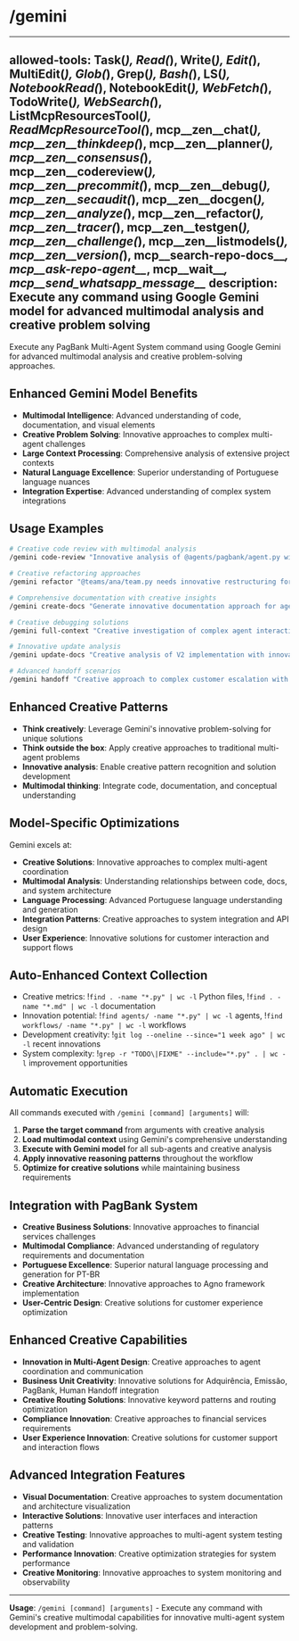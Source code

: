 # /gemini

---
allowed-tools: Task(*), Read(*), Write(*), Edit(*), MultiEdit(*), Glob(*), Grep(*), Bash(*), LS(*), NotebookRead(*), NotebookEdit(*), WebFetch(*), TodoWrite(*), WebSearch(*), ListMcpResourcesTool(*), ReadMcpResourceTool(*), mcp__zen__chat(*), mcp__zen__thinkdeep(*), mcp__zen__planner(*), mcp__zen__consensus(*), mcp__zen__codereview(*), mcp__zen__precommit(*), mcp__zen__debug(*), mcp__zen__secaudit(*), mcp__zen__docgen(*), mcp__zen__analyze(*), mcp__zen__refactor(*), mcp__zen__tracer(*), mcp__zen__testgen(*), mcp__zen__challenge(*), mcp__zen__listmodels(*), mcp__zen__version(*), mcp__search-repo-docs__*, mcp__ask-repo-agent__*, mcp__wait__*, mcp__send_whatsapp_message__*
description: Execute any command using Google Gemini model for advanced multimodal analysis and creative problem solving
---

Execute any PagBank Multi-Agent System command using Google Gemini for advanced multimodal analysis and creative problem-solving approaches.

## Enhanced Gemini Model Benefits

- **Multimodal Intelligence**: Advanced understanding of code, documentation, and visual elements
- **Creative Problem Solving**: Innovative approaches to complex multi-agent challenges
- **Large Context Processing**: Comprehensive analysis of extensive project contexts
- **Natural Language Excellence**: Superior understanding of Portuguese language nuances
- **Integration Expertise**: Advanced understanding of complex system integrations

## Usage Examples

```bash
# Creative code review with multimodal analysis
/gemini code-review "Innovative analysis of @agents/pagbank/agent.py with focus on creative optimization"

# Creative refactoring approaches
/gemini refactor "@teams/ana/team.py needs innovative restructuring for better maintainability"

# Comprehensive documentation with creative insights
/gemini create-docs "Generate innovative documentation approach for agent orchestration patterns"

# Creative debugging solutions
/gemini full-context "Creative investigation of complex agent interaction patterns"

# Innovative update analysis
/gemini update-docs "Creative analysis of V2 implementation with innovative documentation approaches"

# Advanced handoff scenarios
/gemini handoff "Creative approach to complex customer escalation with innovative solutions"
```

## Enhanced Creative Patterns

- **Think creatively**: Leverage Gemini's innovative problem-solving for unique solutions
- **Think outside the box**: Apply creative approaches to traditional multi-agent problems
- **Innovative analysis**: Enable creative pattern recognition and solution development
- **Multimodal thinking**: Integrate code, documentation, and conceptual understanding

## Model-Specific Optimizations

Gemini excels at:
- **Creative Solutions**: Innovative approaches to complex multi-agent coordination
- **Multimodal Analysis**: Understanding relationships between code, docs, and system architecture
- **Language Processing**: Advanced Portuguese language understanding and generation
- **Integration Patterns**: Creative approaches to system integration and API design
- **User Experience**: Innovative solutions for customer interaction and support flows

## Auto-Enhanced Context Collection

- Creative metrics: !`find . -name "*.py" | wc -l` Python files, !`find . -name "*.md" | wc -l` documentation
- Innovation potential: !`find agents/ -name "*.py" | wc -l` agents, !`find workflows/ -name "*.py" | wc -l` workflows
- Development creativity: !`git log --oneline --since="1 week ago" | wc -l` recent innovations
- System complexity: !`grep -r "TODO\|FIXME" --include="*.py" . | wc -l` improvement opportunities

## Automatic Execution

All commands executed with `/gemini [command] [arguments]` will:

1. **Parse the target command** from arguments with creative analysis
2. **Load multimodal context** using Gemini's comprehensive understanding
3. **Execute with Gemini model** for all sub-agents and creative analysis
4. **Apply innovative reasoning patterns** throughout the workflow
5. **Optimize for creative solutions** while maintaining business requirements

## Integration with PagBank System

- **Creative Business Solutions**: Innovative approaches to financial services challenges
- **Multimodal Compliance**: Advanced understanding of regulatory requirements and documentation
- **Portuguese Excellence**: Superior natural language processing and generation for PT-BR
- **Creative Architecture**: Innovative approaches to Agno framework implementation
- **User-Centric Design**: Creative solutions for customer experience optimization

## Enhanced Creative Capabilities

- **Innovation in Multi-Agent Design**: Creative approaches to agent coordination and communication
- **Business Unit Creativity**: Innovative solutions for Adquirência, Emissão, PagBank, Human Handoff integration
- **Creative Routing Solutions**: Innovative keyword patterns and routing optimization
- **Compliance Innovation**: Creative approaches to financial services requirements
- **User Experience Innovation**: Creative solutions for customer support and interaction flows

## Advanced Integration Features

- **Visual Documentation**: Creative approaches to system documentation and architecture visualization
- **Interactive Solutions**: Innovative user interfaces and interaction patterns
- **Creative Testing**: Innovative approaches to multi-agent system testing and validation
- **Performance Innovation**: Creative optimization strategies for system performance
- **Creative Monitoring**: Innovative approaches to system monitoring and observability

---

**Usage**: `/gemini [command] [arguments]` - Execute any command with Gemini's creative multimodal capabilities for innovative multi-agent system development and problem-solving.